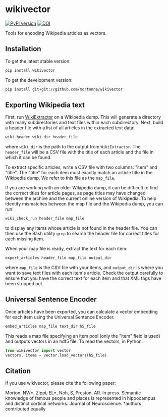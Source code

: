 # wikivector

[![PyPI version](https://badge.fury.io/py/wikivector.svg)](https://badge.fury.io/py/wikivector)
[![DOI](https://zenodo.org/badge/DOI/10.5281/zenodo.4453878.svg)](https://doi.org/10.5281/zenodo.4453878)

Tools for encoding Wikipedia articles as vectors.

## Installation

To get the latest stable version:

```bash
pip install wikivector
```

To get the development version:

```bash
pip install git+git://github.com/mortonne/wikivector
```

## Exporting Wikipedia text

First, run [WikiExtractor](https://github.com/attardi/wikiextractor)
on a Wikipedia dump. This will generate a directory with many 
subdirectories and text files within each subdirectory. Next, build 
a header file with a list of all articles in the extracted text data:

```bash
wiki_header wiki_dir header_file
```

where `wiki_dir` is the path to the output from `WikiExtractor`. 
The `header_file` will be a CSV file with the title of each article
and the file in which it can be found.

To extract specific articles, write a CSV file with two columns: "item"
and "title". The "title" for each item must exactly match an article
title in the Wikipedia dump. We refer to this file as the `map_file`.

If you are working with an older Wikipedia dump, it can be difficult to 
find the correct titles for article pages, as page titles may have changed
between the archive and the current online version of Wikipedia. To help 
identify mismatches between the map file and the Wikipedia dump, you can 
run:

```bash
wiki_check_run header_file map_file
```

to display any items whose article is not found in the header file. You 
can then use the Bash utility `grep` to search the header file for correct 
titles for each missing item.

When your map file is ready, extract the text for each item:

```bash
export_articles header_file map_file output_dir
```

where `map_file` is the CSV file with your items, and `output_dir` is
where you want to save text files with each item's article. Check the
output carefully to ensure that you have the correct text for each item
and that XML tags have been stripped out.

## Universal Sentence Encoder

Once articles have been exported, you can calculate a vector embedding
for each item using the Universal Sentence Encoder.

```bash
embed_articles map_file text_dir h5_file
```

This reads a map file specifying an item pool (only the "item" field is 
used) and outputs vectors in an hdf5 file. To read the vectors, in 
Python:

```python
from wikivector import vector
vectors, items = vector.load_vectors(h5_file)
```

## Citation

If you use wikivector, please cite the following paper:

Morton, NW*, Zippi, EL*, Noh, S, Preston, AR. In press.
Semantic knowledge of famous people and places is represented in hippocampus and distinct cortical networks.
Journal of Neuroscience. *authors contributed equally
